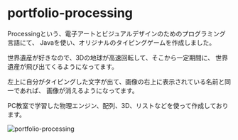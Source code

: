 # portfolio-processing

Processingという、電子アートとビジュアルデザインのためのプログラミング言語にて、
Javaを使い、オリジナルのタイピングゲームを作成しました。

世界遺産が好きなので、3Dの地球が高速回転して、そこから一定期間に、
世界遺産が飛び出てくるようになってます。

左上に自分がタイピングした文字が出て、画像の右上に表示されている名前と同一であれば、
画像が消えるようになってます。

PC教室で学習した物理エンジン、配列、3D、リストなどを使って作成しております。

![portfolio-processing](https://user-images.githubusercontent.com/60095484/73064885-90715200-3ee5-11ea-9a30-d39971f2ff85.png)
